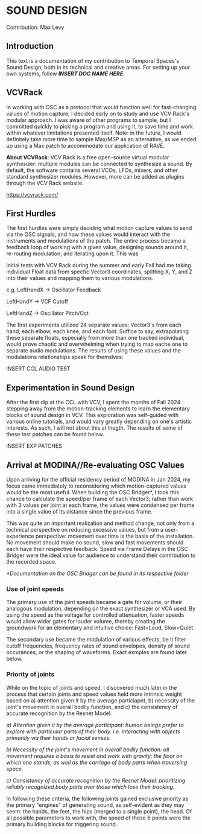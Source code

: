 # SOUND DESIGN

Contribution: Max Levy

## Introduction

This text is a documentation of my contribution to Temporal Spaces's Sound Design, both in its technical and creative areas. For setting up your own systems, follow **_INSERT DOC NAME HERE._**

## VCVRack

In working with OSC as a protocol that would function well for fast-changing values of motion capture, I decided early on to study and use VCV Rack's modular approach. I was aware of other programs to sample, but I committed quickly to picking a program and using it, to save time and work within whatever limitations presented itself. Note: in the future, I would definitely take more time to sample Max/MSP as an alternative, as we ended up using a Max patch to accommodate our application of RAVE.

**About VCVRack**: VCV Rack is a free open-source virtual modular synthesizer: multiple modules can be connected to synthesize a sound. By default, the software contains several VCOs, LFOs, mixers, and other standard synthesizer modules. However, more can be added as plugins through the VCV Rack website.

https://vcvrack.com/


## First Hurdles

The first hurdles were simply deciding what motion capture values to send via the OSC signals, and how these values would interact with the instruments and modulations of the patch. The entire process became a feedback loop of working with a given value, designing sounds around it, re-routing modulation, and iterating upon it. This was 

Initial tests with VCV Rack during the summer and early Fall had me taking individual Float data from specfic Vector3 coordinates, splitting X, Y, and Z into their values and mapping them to various modulations.

e.g. 
LeftHandX -> Oscillator Feedback

LeftHandY -> VCF Cutoff
 
LeftHandZ -> Oscillator Pitch/Oct

The first experiments utilized 24 separate values: Vector3's from each hand, each elbow, each knee, and each foot. Suffice to say, extrapolating these separate floats, especially from more than one tracked individual, would prove chaotic and overwhelming when trying to map eache one to separate audio modulations. The results of using these values and the modulations relationships speak for themslves:

INSERT CCL AUDIO TEST


## Experimentation in Sound Design

After the first dip at the CCL with VCV, I spent the months of Fall 2024 stepping away from the motion-tracking elements to learn the elementary blocks of sound design in VCV. This exploration was self-guided with various online tutorials, and would vary greatly depending on one's artistic interests. As such, I will not about this at lnegth. The results of some of these test patches can be found below.

INSERT EXP PATCHES


## Arrival at MODINA//Re-evaluating OSC Values

Upon arriving for the official residency period of MODINA in Jan 2024, my focus came immediately to reconsidering which motion-captured values would be the most useful. When building the OSC Bridger*, I took this chance to calculate the speed/per frame of each Vector3; rather than work with 3 values per joint at each frame, the values were condensed per frame into a single value of its distance since the previous frame. 

This was quite an important realization and method change, not only from a technical perspective on reducing excessive values, but from a user-experience perspective: movement over time is the basis of the installation. No movement should make no sound, slow and fast movements should each have their respective feedback. Speed via Frame Delays in the OSC Bridger were the ideal value for audience to understand their contribution to the recorded space.

_*Documentation on the OSC Bridger can be found in its respective folder_

### Use of joint speeds

The primary use of the joint speeds became a gate for volume, or their analogous modulation, depending on the exact synthesizer or VCA used. By using the speed as the voltage for controlled attenuation, faster speeds would allow wider gates for louder volume, thereby creating the groundwork for an elementary and intuitive choice: Fast=Loud, Slow=Quiet.

The secondary use became the modulation of various effects, be it filter cutoff frequencies, frequency rates of sound envelopes, density of sound occurances, or the shaping of waveforms. Exact exmples are found later below.

### Priority of joints

While on the topic of joints and speed, I discovered much later in the process that certain joints and speed values held more intrinsic weight based on a) attention given it by the average particiapnt, b) necessity of the joint's movement in overall bodily function, and c) the consistency of accurate recognition by the Resnet Model.

_a) Attention given it by the average participant: human beings prefer to explore with particular parts of their body. i.e. interacting with objects primarilly via their hands or facial senses._

_b) Necessity of the joint's movement in overall bodily function: all movement requires a basis to resist and work with gravity; the floor on which one stands, as well as the carriage of body parts when traversing space._

_c) Consistency of accurate recognition by the Resnet Model: prioritizing reliably recognized body parts over those which lose their tracking._

In following these criteria, the following joints gained exclusive priority as the primary "engines" of generating sound, as self-evident as they may seem:
the hands, the feet, the hips (merged to a single point), the head. Of all possible parameters to work with, the speed of these 6 points were the primary building blocks for triggering sound.


##



